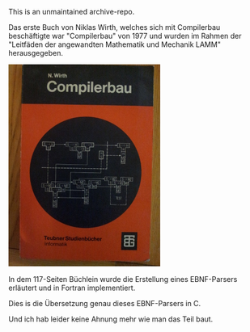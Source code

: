 This is an unmaintained archive-repo.

Das erste Buch von Niklas Wirth, welches sich mit Compilerbau beschäftigte
war "Compilerbau" von 1977 und wurden im Rahmen der "Leitfäden der angewandten
Mathematik und Mechanik LAMM" herausgegeben.

![GitHub Logo](wirth_compilerbau.jpg)

In dem 117-Seiten Büchlein wurde die Erstellung eines EBNF-Parsers erläutert
und in Fortran implementiert.

Dies is die Übersetzung genau dieses EBNF-Parsers in C.

Und ich hab leider keine Ahnung mehr wie man das Teil baut.
